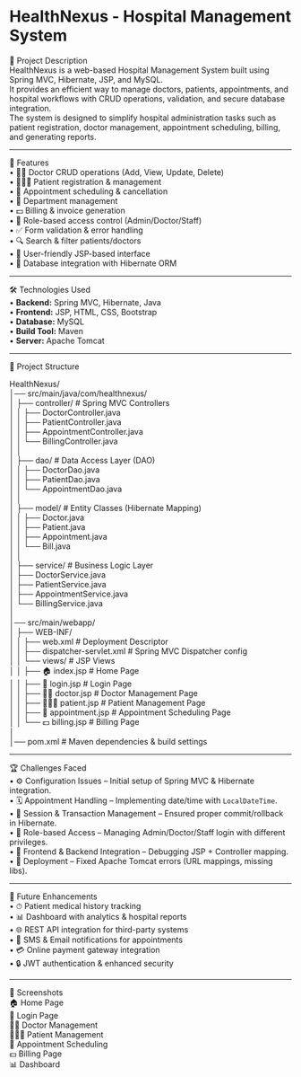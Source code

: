 # HealthNexus - Hospital Management System

📌 Project Description  
HealthNexus is a web-based Hospital Management System built using Spring MVC, Hibernate, JSP, and MySQL.  
It provides an efficient way to manage doctors, patients, appointments, and hospital workflows with CRUD operations, validation, and secure database integration.  
The system is designed to simplify hospital administration tasks such as patient registration, doctor management, appointment scheduling, billing, and generating reports.

________________________________________

🚀 Features  
• 👨‍⚕️ Doctor CRUD operations (Add, View, Update, Delete)  
• 🧑‍🤝‍🧑 Patient registration & management  
• 📅 Appointment scheduling & cancellation  
• 🏥 Department management  
• 💵 Billing & invoice generation  
• 🔑 Role-based access control (Admin/Doctor/Staff)  
• ✅ Form validation & error handling  
• 🔍 Search & filter patients/doctors  
• 🎨 User-friendly JSP-based interface  
• 💾 Database integration with Hibernate ORM  

________________________________________

🛠 Technologies Used  
• **Backend:** Spring MVC, Hibernate, Java  
• **Frontend:** JSP, HTML, CSS, Bootstrap  
• **Database:** MySQL  
• **Build Tool:** Maven  
• **Server:** Apache Tomcat  

________________________________________

📂 Project Structure  

HealthNexus/  
│── src/main/java/com/healthnexus/  
│   ├── controller/               # Spring MVC Controllers  
│   │     ├── DoctorController.java  
│   │     ├── PatientController.java  
│   │     ├── AppointmentController.java  
│   │     └── BillingController.java  
│   │  
│   ├── dao/                      # Data Access Layer (DAO)  
│   │     ├── DoctorDao.java  
│   │     ├── PatientDao.java  
│   │     └── AppointmentDao.java  
│   │  
│   ├── model/                    # Entity Classes (Hibernate Mapping)  
│   │     ├── Doctor.java  
│   │     ├── Patient.java  
│   │     ├── Appointment.java  
│   │     └── Bill.java  
│   │  
│   ├── service/                  # Business Logic Layer  
│        ├── DoctorService.java  
│        ├── PatientService.java  
│        ├── AppointmentService.java  
│        └── BillingService.java  
│  
│── src/main/webapp/  
│   ├── WEB-INF/  
│   │     ├── web.xml                # Deployment Descriptor  
│   │     ├── dispatcher-servlet.xml # Spring MVC Dispatcher config  
│   │     └── views/                 # JSP Views  
│   │           ├── 🏠 index.jsp        # Home Page  
│   │           ├── 🔐 login.jsp        # Login Page  
│   │           ├── 👨‍⚕️ doctor.jsp       # Doctor Management Page  
│   │           ├── 🧑‍🤝‍🧑 patient.jsp     # Patient Management Page  
│   │           ├── 📅 appointment.jsp  # Appointment Scheduling Page  
│   │           └── 💵 billing.jsp      # Billing Page  
│  
│── pom.xml                           # Maven dependencies & build settings  

________________________________________

🏆 Challenges Faced  
• ⚙️ Configuration Issues – Initial setup of Spring MVC & Hibernate integration.  
• 🗓 Appointment Handling – Implementing date/time with `LocalDateTime`.  
• 🔄 Session & Transaction Management – Ensured proper commit/rollback in Hibernate.  
• 🔑 Role-based Access – Managing Admin/Doctor/Staff login with different privileges.  
• 🎨 Frontend & Backend Integration – Debugging JSP + Controller mapping.  
• 🚀 Deployment – Fixed Apache Tomcat errors (URL mappings, missing libs).  

________________________________________

🔮 Future Enhancements  
• ⏱ Patient medical history tracking  
• 📊 Dashboard with analytics & hospital reports  
• 🌐 REST API integration for third-party systems  
• 🔔 SMS & Email notifications for appointments  
• 💳 Online payment gateway integration  
• 🔒 JWT authentication & enhanced security  

________________________________________

📸 Screenshots  
🏠 Home Page  
🔐 Login Page  
👨‍⚕️ Doctor Management  
🧑‍🤝‍🧑 Patient Management  
📅 Appointment Scheduling  
💵 Billing Page  
📊 Dashboard  

